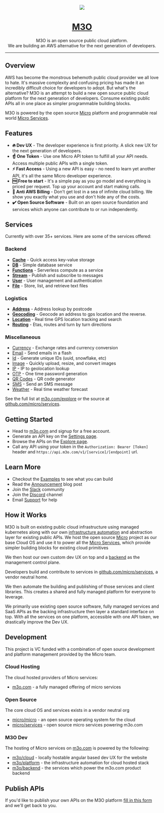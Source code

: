 <p align="center">
	<a href="http://m3o.com">
		<img src="https://avatars.githubusercontent.com/u/65984637?s=200&v=4" />
		<h1 align="center">M3O</h1>
	</a>
</p>
<p align="center">M3O is an open source public cloud platform.<br>We are building an AWS alternative for the next generation of developers.</p>

---

## Overview

AWS has become the monstrous behemoth public cloud provider we all love to hate. It's massive complexity and confusing pricing has made it an incredibly difficult choice for developers to adopt. But what's the alternative? M3O is an attempt to build a new open source public cloud platform for the next generation of developers. Consume existing public APIs all in one place as simpler programmable building blocks.

M3O is powered by the open source [Micro](https://github.com/micro/micro) platform and programmable real world [Micro Services](https://github.com/micro/services).

## Features

- **🔥 Dev UX** - The developer experience is first priority. A slick new UX for the next generation of developers.
- **☝️ One Token** - Use one Micro API token to fulfill all your API needs. Access multiple public APIs with a single token.
- **⚡ Fast Access** - Using a new API is easy - no need to learn yet another API, it's all the same Micro developer experience.
- **🆓 Free to start** - It's a simple pay as you go model and everything is priced per request. Top up your account and start making calls.
- **🚫 Anti AWS Billing** - Don't get lost in a sea of infinite cloud billing. We show you exactly what you use and don't hide any of the costs.
- **✔️ Open Source Software** - Built on an open source foundation and services which anyone can contribute to or run independently.

## Services

Currently with over 35+ services. Here are some of the services offered:

### Backend

- [**Cache**](https://m3o.com/cache) - Quick access key-value storage
- [**DB**](https://m3o.com/db) - Simple database service
- [**Functions**](https://m3o.com/function) - Serverless compute as a service
- [**Stream**](https://m3o.com/stream) - Publish and subscribe to messages
- [**User**](https://m3o.com/user) - User management and authentication
- [**File**](https://m3o.com/file) - Store, list, and retrieve text files

### Logistics

- [**Address**](https://m3o.com/address) - Address lookup by postcode
- [**Geocoding**](https://m3o.com/geocoding) - Geocode an address to gps location and the reverse.
- [**Location**](https://m3o.com/location) - Real time GPS location tracking and search
- [**Routing**](https://m3o.com/routing) - Etas, routes and turn by turn directions

### Miscellaneous

- [Currency](https://m3o.com/currency) - Exchange rates and currency conversion
- [Email](https://m3o.com/email) - Send emails in a flash
- [Id](https://m3o.com/id) - Generate unique IDs (uuid, snowflake, etc)
- [Image](https://m3o.com/image) - Quickly upload, resize, and convert images
- [IP](https://m3o.com/ip) - IP to geolocation lookup
- [OTP](https://m3o.com/otp) - One time password generation
- [QR Codes](https://m3o.com/qr) - QR code generator
- [SMS](https://m3o.com/sms) - Send an SMS message
- [Weather](https://m3o.com/weather) - Real time weather forecast

See the full list at [m3o.com/explore](https://m3o.com/explore) or the source at [github.com/micro/services](https://github.com/micro/services).

## Getting Started

- Head to [m3o.com](https://m3o.com) and signup for a free account.
- Generate an API key on the [Settings page](https://m3o.com/settings/keys).
- Browse the APIs on the [Explore page](https://m3o.com/explore).
- Call any API using your token in the `Authorization: Bearer [Token]` header and `https://api.m3o.com/v1/[service]/[endpoint]` url.

## Learn More

- Checkout the [Examples](examples) to see what you can build
- Read the [Announcement](https://blog.m3o.com/2021/06/24/micro-apis-for-everyday-use.html) blog post
- Join the [Slack](https://slack.m3o.com) community
- Join the [Discord](https://discord.gg/TBR9bRjd6Z) channel
- Email [Support](mailto:support@m3o.com) for help

## How it Works

M3O is built on existing public cloud infrastructure using managed kubernetes along with our own [infrastructure automation](https://github.com/m3o/platform) and abstraction layer for existing public APIs. We host the open source [Micro](https://github.com/micro/micro) project as our base Cloud OS and use it to power all the [Micro Services](https://github.com/micro/services), which provide simpler building blocks for existing cloud primitives

We then host our own custom dev UX on top and a [backend](https://github.com/m3o/backend) as the management control plane.

Developers build and contribute to services in [github.com/micro/services](https://github.com/micro/services), a vendor neutral home.

We then automate the building and publishing of those services and client libraries. This creates a shared and fully managed platform for everyone to leverage.

We primarily use existing open source software, fully managed services and SaaS APIs as the backing infrastructure then layer a standard interface on top. With all the services on one platform, accessible with one API token, we drastically improve the Dev UX.

## Development

This project is VC funded with a combination of open source development and platform management provided by the Micro team.

### Cloud Hosting

The cloud hosted providers of Micro services:

- [m3o.com](https://m3o.com) - a fully managed offering of micro services

### Open Source

The core cloud OS and services exists in a vendor neutral org

- [micro/micro](https://github.com/micro/micro) - an open source operating system for the cloud
- [micro/services](https://github.com/micro/services) - open source micro services powering m3o.com

### M3O Dev

The hosting of Micro services on [m3o.com](https://m3o.com) is powered by the following:

- [m3o/cloud](https://github.com/m3o/cloud) - locally hostable angular based dev UX for the website
- [m3o/platform](https://github.com/m3o/platform) - the infrastructure automation for cloud hosted stack
- [m3o/backend](https://github.com/m3o/backend) - the services which power the m3o.com product backend

## Publish APIs

If you'd like to publish your own APIs on the M3O platform [fill in this form](https://forms.gle/9SQV6DdLNDzSRQ477) and we'll get back to you.
